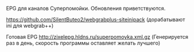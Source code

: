 EPG для каналов Суперпомойки. Обновления приветствуются.

https://github.com/SilentButeo2/webgrabplus-siteinipack (дорабатывают ini для webgrab++)

Готовая EPG http://zixelepg.hldns.ru/superpomoyka.xml.gz
(Генерируется раз в день, скорость программы оставляет желать лучшего)


